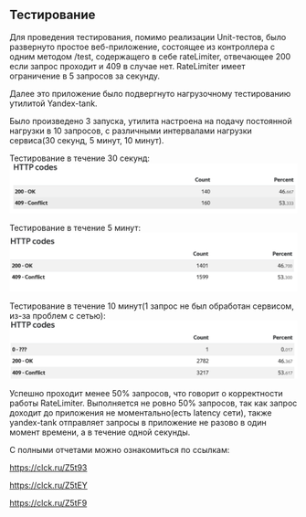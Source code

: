 ## Тестирование

Для проведения тестирования, помимо реализации Unit-тестов, было развернуто простое веб-приложение,
 состоящее из контроллера с одним методом /test, содержащего в себе rateLimiter, отвечающее 200 если запрос проходит и 409 в случае нет.
RateLimiter имеет ограничение в 5 запросов за секунду.
 
 
Далее это приложение было подвергнуто нагрузочному тестированию утилитой Yandex-tank.

Было произведено 3 запуска, утилита настроена на подачу постоянной нагрузки в 10 запросов, с различными интервалами нагрузки сервиса(30 секунд, 5 минут, 10 минут).

Тестирование в течение 30 секунд:
![](30secTest.png)

Тестирование в течение 5 минут:
![](5minTest.png)

Тестирование в течение 10 минут(1 запрос не был обработан сервисом, из-за проблем с сетью):
![](10minTest.png)

Успешно проходит менее 50% запросов, что говорит о корректности работы RateLimiter. 
Выполняется не ровно 50% запросов, так как запрос доходит до приложения не моментально(есть latency сети), также yandex-tank отправляет запросы в приложение не разово в один момент времени, а в течение одной секунды.

С полными отчетами можно ознакомиться по ссылкам:

https://clck.ru/Z5t93

https://clck.ru/Z5tEY

https://clck.ru/Z5tF9


 
